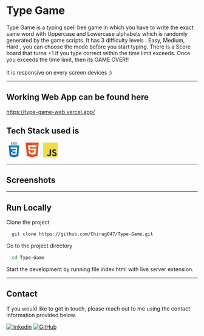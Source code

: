 # Type Game
Type Game is a typing spell bee game in which you have to write the exact same word with Uppercase and Lowercase alphabets which is randomly generated by the game scripts. It has 3 difficulty levels : Easy, Medium, Hard , you can choose the mode before you start typing. There is a Score board that turns +1 if you type correct within the time limit exceeds. Once you exceeds the time limit, then its GAME OVER!!
<br><br>
It is responsive on every screen devices :)
<hr>

## Working Web App can be found here

https://type-game-web.vercel.app/

## Tech Stack used is

 <img src="https://github.com/devicons/devicon/blob/master/icons/css3/css3-plain-wordmark.svg"  title="CSS3" alt="CSS" width="40" height="40"/>&nbsp;
 <img src="https://github.com/devicons/devicon/blob/master/icons/html5/html5-original.svg" title="HTML5" alt="HTML" width="40" height="40"/>&nbsp;
<img src="https://github.com/devicons/devicon/blob/master/icons/javascript/javascript-original.svg" title="JavaScript" alt="JavaScript" width="40" height="40"/>&nbsp;
 <!--<img src="https://camo.githubusercontent.com/bec2c92468d081617cb3145a8f3d8103e268bca400f6169c3a68dc66e05c971e/68747470733a2f2f76352e676574626f6f7473747261702e636f6d2f646f63732f352e302f6173736574732f6272616e642f626f6f7473747261702d6c6f676f2d736861646f772e706e67" title="boostrap" alt="bootstrap" width="40" height="40"/>-->

 <hr>

## Screenshots 

<hr>

## Run Locally
Clone the project

```bash
  git clone https://github.com/Chirag047/Type-Game.git
```
Go to the project directory

```bash
  cd Type-Game
```
Start the development by running file index.html with live server extension.

<hr>
  
## Contact

If you would like to get in touch, please reach out to me using the contact information provided below.

[![linkedin](https://img.shields.io/badge/Srinu-0077B5?style=for-the-badge&logo=linkedin&logoColor=white)](https://www.linkedin.com/in/srinu-yeripilli-779591225/)
[![GitHub](https://img.shields.io/badge/Srinu1976-252525?style=for-the-badge&logo=Github&logoColor=white)](https://github.com/Srinu1976)
